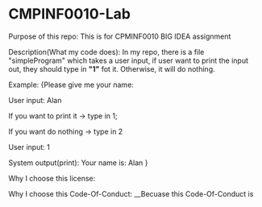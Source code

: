 # CMPINF0010-Lab
Purpose of this repo:
    This is for CPMINF0010 BIG IDEA assignment

Description(What my code does):
    In my repo, there is a file "simpleProgram" which takes a user input, if user want to print the input out, they should type in __"1"__ fot it.
    Otherwise, it will do nothing.

Example:
    {Please give me your name:
    
User input: Alan

   If you want to print it -> type in 1;
    
   If you want do nothing -> type in 2 
    
User input: 1

System output(print): Your name is: Alan 
}


Why I choose this license:
    
    
Why I choose this Code-Of-Conduct:
    __Becuase this Code-Of-Conduct is 